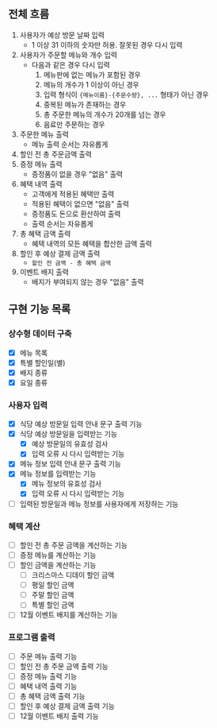 ## 전체 흐름
1. 사용자가 예상 방문 날짜 입력
   - 1 이상 31 이하의 숫자만 허용. 잘못된 경우 다시 입력
2. 사용자가 주문할 메뉴와 개수 입력
   - 다음과 같은 경우 다시 입력
     1. 메뉴판에 없는 메뉴가 포함된 경우
     2. 메뉴의 개수가 1 이상이 아닌 경우
     3. 입력 형식이 `{메뉴이름}-{주문수량}, ...` 형태가 아닌 경우
     4. 중복된 메뉴가 존재하는 경우
     5. 총 주문한 메뉴의 개수가 20개를 넘는 경우
     6. 음료만 주문하는 경우
3. 주문한 메뉴 출력
   - 메뉴 출력 순서는 자유롭게
4. 할인 전 총 주문금액 출력
5. 증정 메뉴 출력
   - 증정품이 없을 경우 "없음" 출력
6. 혜택 내역 출력
   - 고객에게 적용된 혜택만 출력
   - 적용된 혜택이 없으면 "없음" 출력
   - 증정품도 돈으로 환산하여 출력
   - 출력 순서는 자유롭게
7. 총 혜택 금액 출력
   - 혜택 내역의 모든 혜택을 합산한 금액 출력
8. 할인 후 예상 결제 금액 출력
   - `할인 전 금액 - 총 혜택 금액`
9. 이벤트 배지 출력
   - 배지가 부여되지 않는 경우 "없음" 출력

## 구현 기능 목록
### 상수형 데이터 구축
- [x] 메뉴 목록
- [x] 특별 할인일(별)
- [x] 배지 종류
- [x] 요일 종류

### 사용자 입력
- [x] 식당 예상 방문일 입력 안내 문구 출력 기능
- [x] 식당 예상 방문일을 입력받는 기능
  - [x] 예상 방문일의 유효성 검사
  - [x] 입력 오류 시 다시 입력받는 기능
- [x] 메뉴 정보 입력 안내 문구 출력 기능
- [x] 메뉴 정보를 입력받는 기능
  - [x] 메뉴 정보의 유효성 검사
  - [x] 입력 오류 시 다시 입력받는 기능
- [ ] 입력된 방문일과 메뉴 정보를 사용자에게 저장하는 기능

### 혜택 계산
- [ ] 할인 전 총 주문 금액을 계산하는 기능
- [ ] 증정 메뉴를 계산하는 기능
- [ ] 할인 금액을 계산하는 기능
  - [ ] 크리스마스 디데이 할인 금액
  - [ ] 평일 할인 금액
  - [ ] 주말 할인 금액
  - [ ] 특별 할인 금액
- [ ] 12월 이벤트 배지를 계산하는 기능

### 프로그램 출력
- [ ] 주문 메뉴 출력 기능
- [ ] 할인 전 총 주문 금액 출력 기능
- [ ] 증정 메뉴 출력 기능
- [ ] 혜택 내역 출력 기능
- [ ] 총 혜택 금액 출력 기능
- [ ] 할인 후 예상 결제 금액 출력 기능
- [ ] 12월 이벤트 배지 출력 기능